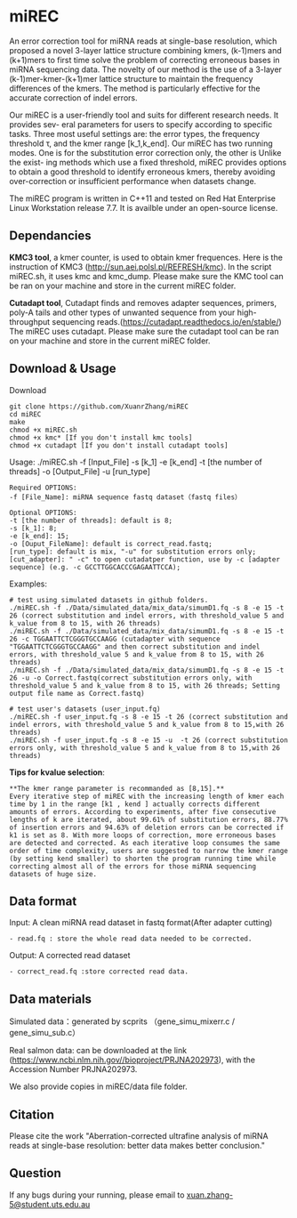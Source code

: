 # miREC
An error correction tool for miRNA reads at single-base resolution, which proposed a novel 3-layer lattice structure combining kmers, (k-1)mers and (k+1)mers to first time solve the problem of correcting erroneous bases in miRNA sequencing data. 
The novelty of our method is the use of a 3-layer (k-1)mer-kmer-(k+1)mer lattice structure to maintain the frequency differences of the kmers.
The method is particularly effective for the accurate correction of indel errors. 

Our miREC is a user-friendly tool and suits for different research needs. It provides sev- eral parameters for users to specify according to specific tasks. Three most useful settings are: the error types, the frequency threshold τ, and the kmer range [k_1,k_end]. Our miREC has two running modes. One is for the substitution error correction only, the other is Unlike the exist- ing methods which use a fixed threshold, miREC provides options to obtain a good threshold to identify erroneous kmers, thereby avoiding over-correction or insufficient performance when datasets change.  

The miREC program is written in C++11 and tested on Red Hat Enterprise Linux Workstation release 7.7. It is availble under an open-source license.

## Dependancies
**KMC3 tool**, a kmer counter, is used to obtain kmer frequences. Here is the instruction of KMC3 (http://sun.aei.polsl.pl/REFRESH/kmc).
In the script miREC.sh, it uses kmc and kmc_dump. Please make sure the KMC tool can be ran on your machine and store in the current miREC folder.

**Cutadapt tool**, Cutadapt finds and removes adapter sequences, primers, poly-A tails and other types of unwanted sequence from your high-throughput sequencing reads.(https://cutadapt.readthedocs.io/en/stable/)
The miREC uses cutadapt. Please make sure the cutadapt tool can be ran on your machine and store in the current miREC folder.


## Download & Usage

Download

	git clone https://github.com/XuanrZhang/miREC
	cd miREC
	make
	chmod +x miREC.sh
	chmod +x kmc* [If you don't install kmc tools] 
	chmod +x cutadapt [If you don't install cutadapt tools]
	
	
Usage: ./miREC.sh -f [Input_File] -s [k_1] -e [k_end] -t [the number of threads] -o [Output_File] -u [run_type]

	Required OPTIONS:
	-f [File_Name]: miRNA sequence fastq dataset（fastq files）

	Optional OPTIONS:
	-t [the number of threads]: default is 8;
	-s [k_1]: 8;
	-e [k_end]: 15;
	-o [Ouput_FileName]: default is correct_read.fastq;
	[run_type]: default is mix, "-u" for substitution errors only;
	[cut_adapter]: " -c" to open cutadatper function, use by -c [adapter sequence] (e.g. -c GCCTTGGCACCCGAGAATTCCA);
	
Examples: 

	# test using simulated datasets in github folders.
	./miREC.sh -f ./Data/simulated_data/mix_data/simumD1.fq -s 8 -e 15 -t 26 (correct substitution and indel errors, with threshold_value 5 and k_value from 8 to 15, with 26 threads)
	./miREC.sh -f ./Data/simulated_data/mix_data/simumD1.fq -s 8 -e 15 -t 26 -c TGGAATTCTCGGGTGCCAAGG (cutadapter with sequence "TGGAATTCTCGGGTGCCAAGG" and then correct substitution and indel errors, with threshold_value 5 and k_value from 8 to 15, with 26 threads)
	./miREC.sh -f ./Data/simulated_data/mix_data/simumD1.fq -s 8 -e 15 -t 26 -u -o Correct.fastq(correct substitution errors only, with threshold_value 5 and k_value from 8 to 15, with 26 threads; Setting output file name as Correct.fastq)
	
	# test user's datasets (user_input.fq)
	./miREC.sh -f user_input.fq -s 8 -e 15 -t 26 (correct substitution and indel errors, with threshold_value 5 and k_value from 8 to 15,with 26 threads)
	./miREC.sh -f user_input.fq -s 8 -e 15 -u  -t 26 (correct substitution errors only, with threshold_value 5 and k_value from 8 to 15,with 26 threads)

**Tips for kvalue selection**:

	**The kmer range parameter is recommanded as [8,15].**
	Every iterative step of miREC with the increasing length of kmer each time by 1 in the range [k1 , kend ] actually corrects different amounts of errors. According to experiments, after five consecutive lengths of k are iterated, about 99.61% of substitution errors, 88.77% of insertion errors and 94.63% of deletion errors can be corrected if k1 is set as 8. With more loops of correction, more erroneous bases are detected and corrected. As each iterative loop consumes the same order of time complexity, users are suggested to narrow the kmer range (by setting kend smaller) to shorten the program running time while correcting almost all of the errors for those miRNA sequencing datasets of huge size.
  
## Data format
Input: A clean miRNA read dataset in fastq format(After adapter cutting)

	- read.fq : store the whole read data needed to be corrected.
	
Output: A corrected read dataset 

	- correct_read.fq :store corrected read data.
	
## Data materials

Simulated data：generated by scprits （gene_simu_mixerr.c / gene_simu_sub.c）

Real salmon data: can be downloaded at the link (https://www.ncbi.nlm.nih.gov//bioproject/PRJNA202973), with the Accession Number PRJNA202973.

We also provide copies in miREC/data file folder.

	
## Citation
Please cite the work "Aberration-corrected ultrafine analysis of miRNA reads at single-base resolution: better data makes better conclusion."

## Question
If any bugs during your running, please email to xuan.zhang-5@student.uts.edu.au
